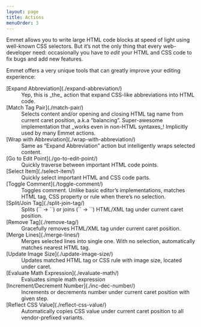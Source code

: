 ```yaml
---
layout: page
title: Actions
menuOrder: 3
---
```

Emmet allows you to write large HTML code blocks at speed of light using well-known CSS selectors. But it’s not the only thing that every web-developer need: occasionally you have to _edit_ your HTML and CSS code to fix bugs and add new features.

Emmet offers a very unique tools that can greatly improve your editing experience:

<dl>
<dt>[Expand Abbreviation](./expand-abbreviation/)</dt>
<dd>Yep, this is _the_ action that expand CSS-like abbreviations into HTML code.</dd>

<dt>[Match Tag Pair](./match-pair/)</dt>
<dd>Selects content and/or opening and closing HTML tag name from current caret position, a.k.a “balancing”. Super-awesome implementation that _works even in non-HTML syntaxes_! Implicitly used by many Emmet actions.</dd>

<dt>[Wrap with Abbreviation](./wrap-with-abbreviation/)</dt>
<dd>Same as “Expand Abbreviation” action but intelligently wraps selected content.</dd>

<dt>[Go to Edit Point](./go-to-edit-point/)</dt>
<dd>Quickly traverse between important HTML code points.</dd>

<dt>[Select Item](./select-item/)</dt>
<dd>Quickly select important HTML and CSS code parts.</dd>

<dt>[Toggle Comment](./toggle-comment/)</dt>
<dd>Toggles comment. Unlike basic editor’s implementations, matches HTML tag, CSS property or rule when there’s no selection.</dd>

<dt>[Split/Join Tag](./split-join-tag/)</dt>
<dd>Splits (`<tag />` → `<tag></tag>`) or joins (`<tag></tag>` → `<tag />`) HTML/XML tag under current caret position.</dd>

<dt>[Remove Tag](./remove-tag/)</dt>
<dd>Gracefully removes HTML/XML tag under current caret position.</dd>

<dt>[Merge Lines](./merge-lines/)</dt>
<dd>Merges selected lines into single one. With no selection, automatically matches nearest HTML tag.</dd>

<dt>[Update Image Size](./update-image-size/)</dt>
<dd>Updates matched HTML tag or CSS rule with image size, located under caret.</dd>

<dt>[Evaluate Math Expression](./evaluate-math/)</dt>
<dd>Evaluates simple math expression</dd>

<dt>[Increment/Decrement Number](./inc-dec-number/)</dt>
<dd>Increments or decrements number under current caret position with given step.</dd>

<dt>[Reflect CSS Value](./reflect-css-value/)</dt>
<dd>Automatically copies CSS value under current caret position to all vendor-prefixed variants.</dd>

</dl>